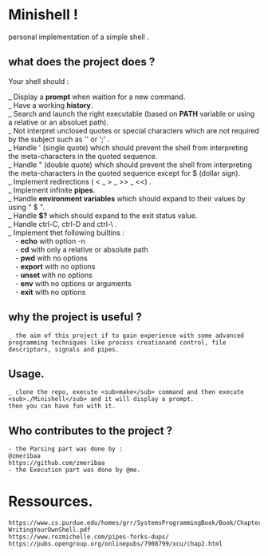 
# Minishell !
personal implementation of a simple shell .

## what does the project does ?

Your shell should :

_ Display a **prompt** when waition for a new command.<br/>
_ Have a working **history**.<br/>
_ Search and launch the right executable (based on **PATH** variable or using a relative or an absoluet path).<br/>
_ Not interpret unclosed quotes or special characters which are not required by the subject such as '\' or ';' .<br/>
_ Handle ' (single quote) which should prevent the shell from interpreting the meta-characters in the quoted sequence.<br/>
_ Handle " (double quote) which should prevent the shell from interpreting the meta-characters in the quoted sequence except for $ (dollar sign).<br/>
_ Implement redirections ( < _ > _ >> _ <<) .<br/>
_ Implement infinite **pipes**.<br/>
_ Handle **environment variables** which should expand to their values by using " $ ".<br/>
_ Handle **$?** which should expand to the exit status value.<br/>
_ Handle ctrl-C, ctrl-D and ctrl-\ .<br/>
_ Implement thet following builtins :<br/>
	&emsp;- **echo** with option -n <br/>
	&emsp;- **cd** with only a relative or absolute path <br/>
	&emsp;- **pwd** with no options <br/>
	&emsp;- **export** with no options <br/>
	&emsp;- **unset** with no options <br/>
	&emsp;- **env** with no options or arguments <br/>
	&emsp;- **exit** with no options <br/>
## why the project is useful ?
	_ the aim of this project if to gain experience with some advanced programming techniques like process creationand control, file descriptors, signals and pipes.
## Usage.
	_ clone the repo, execute <sub>make</sub> command and then execute <sub>./Minishell</sub> and it will display a prompt. 
	then you can have fun with it.
## Who contributes to the project ?
	- the Parsing part was done by :
	@zmeribaa
	https://github.com/zmeribaa
	- the Execution part was done by @me.
# Ressources.
	https://www.cs.purdue.edu/homes/grr/SystemsProgrammingBook/Book/Chapter5-WritingYourOwnShell.pdf
	https://www.rozmichelle.com/pipes-forks-dups/
	https://pubs.opengroup.org/onlinepubs/7908799/xcu/chap2.html

